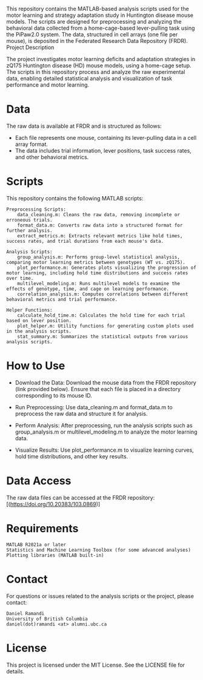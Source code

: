 This repository contains the MATLAB-based analysis scripts used for the motor learning and strategy adaptation study in Huntington disease mouse models. The scripts are designed for preprocessing and analyzing the behavioral data collected from a home-cage-based lever-pulling task using the PiPaw2.0 system. The data, structured in cell arrays (one file per mouse), is deposited in the Federated Research Data Repository (FRDR).
Project Description

The project investigates motor learning deficits and adaptation strategies in zQ175 Huntington disease (HD) mouse models, using a home-cage setup. The scripts in this repository process and analyze the raw experimental data, enabling detailed statistical analysis and visualization of task performance and motor learning.

# Data

The raw data is available at FRDR and is structured as follows:

- Each file represents one mouse, containing its lever-pulling data in a cell array format.
- The data includes trial information, lever positions, task success rates, and other behavioral metrics.

# Scripts

This repository contains the following MATLAB scripts:

    Preprocessing Scripts:
        data_cleaning.m: Cleans the raw data, removing incomplete or erroneous trials.
        format_data.m: Converts raw data into a structured format for further analysis.
        extract_metrics.m: Extracts relevant metrics like hold times, success rates, and trial durations from each mouse's data.

    Analysis Scripts:
        group_analysis.m: Performs group-level statistical analysis, comparing motor learning metrics between genotypes (WT vs. zQ175).
        plot_performance.m: Generates plots visualizing the progression of motor learning, including hold time distributions and success rates over time.
        multilevel_modeling.m: Runs multilevel models to examine the effects of genotype, time, and cage on learning performance.
        correlation_analysis.m: Computes correlations between different behavioral metrics and trial performance.

    Helper Functions:
        calculate_hold_time.m: Calculates the hold time for each trial based on lever position.
        plot_helper.m: Utility functions for generating custom plots used in the analysis scripts.
        stat_summary.m: Summarizes the statistical outputs from various analysis scripts.

# How to Use

- Download the Data: Download the mouse data from the FRDR repository (link provided below). Ensure that each file is placed in a directory corresponding to its mouse ID.

- Run Preprocessing: Use data_cleaning.m and format_data.m to preprocess the raw data and structure it for analysis.

- Perform Analysis: After preprocessing, run the analysis scripts such as group_analysis.m or multilevel_modeling.m to analyze the motor learning data.

- Visualize Results: Use plot_performance.m to visualize learning curves, hold time distributions, and other key results.

# Data Access

The raw data files can be accessed at the FRDR repository:
[(https://doi.org/10.20383/103.0869)]
# Requirements

    MATLAB R2021a or later
    Statistics and Machine Learning Toolbox (for some advanced analyses)
    Plotting libraries (MATLAB built-in)

# Contact

For questions or issues related to the analysis scripts or the project, please contact:

    Daniel Ramandi
    University of British Columbia
    daniel(dot)ramandi <at> alumni.ubc.ca

# License

This project is licensed under the MIT License. See the LICENSE file for details.
